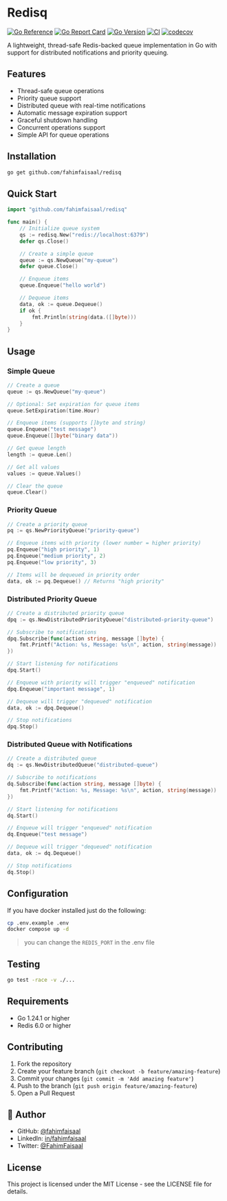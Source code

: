 # Redisq

[![Go Reference](https://img.shields.io/badge/go-pkg-00ADD8.svg?logo=go)](https://pkg.go.dev/github.com/fahimfaisaal/redisq)
[![Go Report Card](https://goreportcard.com/badge/github.com/fahimfaisaal/redisq)](https://goreportcard.com/report/github.com/fahimfaisaal/redisq)
[![Go Version](https://img.shields.io/badge/Go-1.24+-00ADD8?style=flat-square&logo=go)](https://golang.org/doc/devel/release.html)
[![CI](https://github.com/fahimfaisaal/redisq/actions/workflows/redisq.yml/badge.svg)](https://github.com/fahimfaisaal/redisq/actions/workflows/go.yml)
[![codecov](https://codecov.io/gh/fahimfaisaal/redisq/branch/main/graph/badge.svg)](https://codecov.io/gh/fahimfaisaal/redisq)

A lightweight, thread-safe Redis-backed queue implementation in Go with support for distributed notifications and priority queuing.

## Features

- Thread-safe queue operations
- Priority queue support
- Distributed queue with real-time notifications
- Automatic message expiration support
- Graceful shutdown handling
- Concurrent operations support
- Simple API for queue operations

## Installation

```bash
go get github.com/fahimfaisaal/redisq
```

## Quick Start

```go
import "github.com/fahimfaisaal/redisq"

func main() {
    // Initialize queue system
    qs := redisq.New("redis://localhost:6379")
    defer qs.Close()

    // Create a simple queue
    queue := qs.NewQueue("my-queue")
    defer queue.Close()

    // Enqueue items
    queue.Enqueue("hello world")

    // Dequeue items
    data, ok := queue.Dequeue()
    if ok {
        fmt.Println(string(data.([]byte)))
    }
}
```

## Usage

### Simple Queue

```go
// Create a queue
queue := qs.NewQueue("my-queue")

// Optional: Set expiration for queue items
queue.SetExpiration(time.Hour)

// Enqueue items (supports []byte and string)
queue.Enqueue("test message")
queue.Enqueue([]byte("binary data"))

// Get queue length
length := queue.Len()

// Get all values
values := queue.Values()

// Clear the queue
queue.Clear()
```

### Priority Queue

```go
// Create a priority queue
pq := qs.NewPriorityQueue("priority-queue")

// Enqueue items with priority (lower number = higher priority)
pq.Enqueue("high priority", 1)
pq.Enqueue("medium priority", 2)
pq.Enqueue("low priority", 3)

// Items will be dequeued in priority order
data, ok := pq.Dequeue() // Returns "high priority"
```

### Distributed Priority Queue

```go
// Create a distributed priority queue
dpq := qs.NewDistributedPriorityQueue("distributed-priority-queue")

// Subscribe to notifications
dpq.Subscribe(func(action string, message []byte) {
    fmt.Printf("Action: %s, Message: %s\n", action, string(message))
})

// Start listening for notifications
dpq.Start()

// Enqueue with priority will trigger "enqueued" notification
dpq.Enqueue("important message", 1)

// Dequeue will trigger "dequeued" notification
data, ok := dpq.Dequeue()

// Stop notifications
dpq.Stop()
```

### Distributed Queue with Notifications

```go
// Create a distributed queue
dq := qs.NewDistributedQueue("distributed-queue")

// Subscribe to notifications
dq.Subscribe(func(action string, message []byte) {
    fmt.Printf("Action: %s, Message: %s\n", action, string(message))
})

// Start listening for notifications
dq.Start()

// Enqueue will trigger "enqueued" notification
dq.Enqueue("test message")

// Dequeue will trigger "dequeued" notification
data, ok := dq.Dequeue()

// Stop notifications
dq.Stop()
```

## Configuration

If you have docker installed just do the following:

```bash
cp .env.example .env
docker compose up -d
```

> you can change the `REDIS_PORT` in the .env file

## Testing

```bash
go test -race -v ./...
```

## Requirements

- Go 1.24.1 or higher
- Redis 6.0 or higher

## Contributing

1. Fork the repository
2. Create your feature branch (`git checkout -b feature/amazing-feature`)
3. Commit your changes (`git commit -m 'Add amazing feature'`)
4. Push to the branch (`git push origin feature/amazing-feature`)
5. Open a Pull Request

## 👤 Author

- GitHub: [@fahimfaisaal](https://github.com/fahimfaisaal)
- LinkedIn: [in/fahimfaisaal](https://www.linkedin.com/in/fahimfaisaal/)
- Twitter: [@FahimFaisaal](https://twitter.com/FahimFaisaal)

## License

This project is licensed under the MIT License - see the LICENSE file for details.
